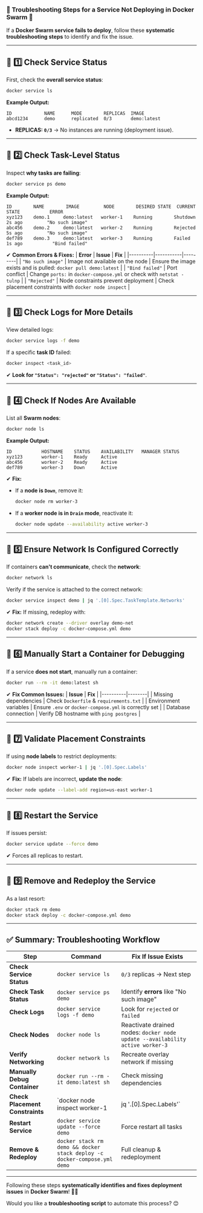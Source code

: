 ### **🔹 Troubleshooting Steps for a Service Not Deploying in Docker Swarm** 🚀  

If a **Docker Swarm service fails to deploy**, follow these **systematic troubleshooting steps** to identify and fix the issue.

---

## **📌 1️⃣ Check Service Status**
First, check the **overall service status**:
```sh
docker service ls
```
**Example Output:**
```
ID            NAME      MODE        REPLICAS  IMAGE
abcd1234      demo      replicated  0/3       demo:latest
```
- **REPLICAS: `0/3`** → No instances are running (deployment issue).

---

## **📌 2️⃣ Check Task-Level Status**
Inspect **why tasks are failing**:
```sh
docker service ps demo
```
**Example Output:**
```
ID        NAME        IMAGE         NODE        DESIRED STATE  CURRENT STATE           ERROR
xyz123    demo.1     demo:latest   worker-1    Running        Shutdown 2s ago         "No such image"
abc456    demo.2     demo:latest   worker-2    Running        Rejected 5s ago         "No such image"
def789    demo.3     demo:latest   worker-3    Running        Failed 1s ago           "Bind failed"
```
✔ **Common Errors & Fixes:**
| **Error** | **Issue** | **Fix** |
|----------|-----------|---------|
| `"No such image"` | Image not available on the node | Ensure the image exists and is pulled: `docker pull demo:latest` |
| `"Bind failed"` | Port conflict | Change `ports:` in `docker-compose.yml` or check with `netstat -tulnp` |
| `"Rejected"` | Node constraints prevent deployment | Check placement constraints with `docker node inspect` |

---

## **📌 3️⃣ Check Logs for More Details**
View detailed logs:
```sh
docker service logs -f demo
```
If a specific **task ID** failed:
```sh
docker inspect <task_id>
```
✔ **Look for `"Status": "rejected"` or `"Status": "failed"`**.

---

## **📌 4️⃣ Check If Nodes Are Available**
List all **Swarm nodes**:
```sh
docker node ls
```
**Example Output:**
```
ID           HOSTNAME    STATUS    AVAILABILITY   MANAGER STATUS
xyz123       worker-1    Ready     Active
abc456       worker-2    Ready     Active
def789       worker-3    Down      Active
```
✔ **Fix:**
- If a **node is `Down`**, remove it:
  ```sh
  docker node rm worker-3
  ```
- If a **worker node is in `Drain` mode**, reactivate it:
  ```sh
  docker node update --availability active worker-3
  ```

---

## **📌 5️⃣ Ensure Network Is Configured Correctly**
If containers **can't communicate**, check the **network**:
```sh
docker network ls
```
Verify if the service is attached to the correct network:
```sh
docker service inspect demo | jq '.[0].Spec.TaskTemplate.Networks'
```
✔ **Fix:**
If missing, redeploy with:
```sh
docker network create --driver overlay demo-net
docker stack deploy -c docker-compose.yml demo
```

---

## **📌 6️⃣ Manually Start a Container for Debugging**
If a service **does not start**, manually run a container:
```sh
docker run --rm -it demo:latest sh
```
✔ **Fix Common Issues:**
| **Issue** | **Fix** |
|----------|--------|
| Missing dependencies | Check `Dockerfile` & `requirements.txt` |
| Environment variables | Ensure `.env` or `docker-compose.yml` is correctly set |
| Database connection | Verify DB hostname with `ping postgres` |

---

## **📌 7️⃣ Validate Placement Constraints**
If using **node labels** to restrict deployments:
```sh
docker node inspect worker-1 | jq '.[0].Spec.Labels'
```
✔ **Fix:**
If labels are incorrect, **update the node**:
```sh
docker node update --label-add region=us-east worker-1
```

---

## **📌 8️⃣ Restart the Service**
If issues persist:
```sh
docker service update --force demo
```
✔ Forces all replicas to restart.

---

## **📌 9️⃣ Remove and Redeploy the Service**
As a last resort:
```sh
docker stack rm demo
docker stack deploy -c docker-compose.yml demo
```

---

## **✅ Summary: Troubleshooting Workflow**
| **Step** | **Command** | **Fix If Issue Exists** |
|----------|------------|------------------------|
| **Check Service Status** | `docker service ls` | `0/3` replicas → Next step |
| **Check Task Status** | `docker service ps demo` | Identify **errors** like "No such image" |
| **Check Logs** | `docker service logs -f demo` | Look for `rejected` or `failed` |
| **Check Nodes** | `docker node ls` | Reactivate drained nodes: `docker node update --availability active worker-3` |
| **Verify Networking** | `docker network ls` | Recreate overlay network if missing |
| **Manually Debug Container** | `docker run --rm -it demo:latest sh` | Check missing dependencies |
| **Check Placement Constraints** | `docker node inspect worker-1 | jq '.[0].Spec.Labels'` | Fix labels with `docker node update --label-add` |
| **Restart Service** | `docker service update --force demo` | Force restart all tasks |
| **Remove & Redeploy** | `docker stack rm demo && docker stack deploy -c docker-compose.yml demo` | Full cleanup & redeployment |

---
Following these steps **systematically identifies and fixes deployment issues** in **Docker Swarm**! 🚀🔥  

Would you like a **troubleshooting script** to automate this process? 😊